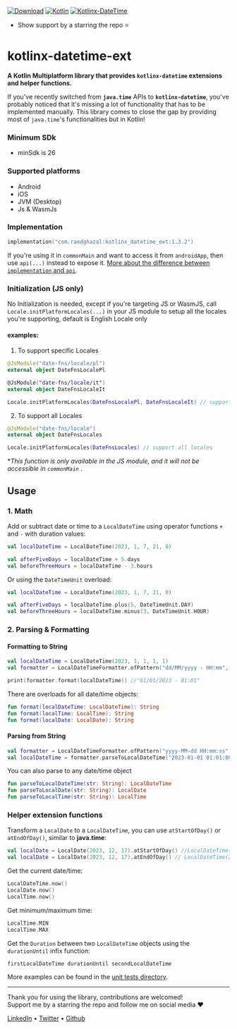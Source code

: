 [![Download](https://img.shields.io/maven-central/v/com.raedghazal/kotlinx_datetime_ext)](https://repo1.maven.org/maven2/com/raedghazal/kotlinx_datetime_ext)
[![Kotlin](https://img.shields.io/badge/kotlin-1.9.22-blue.svg?logo=kotlin)](http://kotlinlang.org)
[![Kotlinx-DateTime](https://img.shields.io/badge/kotlinx--datetime-0.6.1-blue)](https://github.com/Kotlin/kotlinx-datetime)

* Show support by a starring the repo ⭐️

# kotlinx-datetime-ext
**A Kotlin Multiplatform library that provides `kotlinx-datetime` extensions and helper functions.**

If you've recently switched from **`java.time`** APIs to **`kotlinx-datetime`**, you've probably noticed that it's missing a lot of functionality that has to be implemented manually. This library comes to close the gap by providing most of `java.time`'s functionalities but in Kotlin!


### Minimum SDk
- minSdk is 26

### Supported platforms
- Android
- iOS
- JVM (Desktop)
- Js & WasmJs


### Implementation
```kt
implementation("com.raedghazal:kotlinx_datetime_ext:1.3.2")
```
If you're using it in `commonMain` and want to access it from `androidApp`, then use `api(...)` instead to expose it. [More about the difference between `implementation` and `api`](https://stackoverflow.com/a/44419574/10834775).


### Initialization (JS only)
No Initialization is needed, except if you're targeting JS or WasmJS, call `Locale.initPlatformLocales(...)` in your JS module to setup all the locales you're supporting, default is English Locale only

#### examples:
1. To support specific Locales
```kt
@JsModule("date-fns/locale/pl")
external object DateFnsLocalePl

@JsModule("date-fns/locale/it")
external object DateFnsLocaleIt

Locale.initPlatformLocales(DateFnsLocalePl, DateFnsLocaleIt) // support "pl" and "it" locales
```
2. To support all Locales
```kt
@JsModule("date-fns/locale")
external object DateFnsLocales

Locale.initPlatformLocales(DateFnsLocales) // support all locales 
```

**This function is only available in the JS module, and it will not be accessible in `commonMain`* .


## Usage

### 1. Math
Add or subtract date or time to a `LocalDateTime`
using operator functions `+` and `-` with duration values:
```kt
val localDateTime = LocalDateTime(2023, 1, 7, 21, 0)

val afterFiveDays = localDateTime + 5.days
val beforeThreeHours = localDateTime - 3.hours
```

Or using the `DateTimeUnit` overload:
```kt
val localDateTime = LocalDateTime(2023, 1, 7, 21, 0)

val afterFiveDays = localDateTime.plus(5, DateTimeUnit.DAY)
val beforeThreeHours = localDateTime.minus(3, DateTimeUnit.HOUR)
```

### 2. Parsing & Formatting
#### Formatting to String

```kt
val localDateTime = LocalDateTime(2023, 1, 1, 1, 1)
val formatter = LocalDateTimeFormatter.ofPattern("dd/MM/yyyy - HH:mm", Locale.en())

print(formatter.format(localDateTime)) //"01/01/2023 - 01:01"
```
There are overloads for all date/time objects:
```kt
fun format(localDateTime: LocalDateTime): String
fun format(localTime: LocalTime): String
fun format(localDate: LocalDate): String
```

#### Parsing from String
```kt
val formatter = LocalDateTimeFormatter.ofPattern("yyyy-MM-dd HH:mm:ss", Locale.en())
val localDateTime = formatter.parseToLocalDateTime("2023-01-01 01:01:00") // LocalDateTime(2023, 1, 1, 1, 1)
```
You can also parse to any date/time object
```kt
fun parseToLocalDateTime(str: String): LocalDateTime
fun parseToLocalDate(str: String): LocalDate
fun parseToLocalTime(str: String): LocalTime
```

### Helper extension functions

Transform a `LocalDate` to a `LocalDateTime`, you can use `atStartOfDay()` or `atEndOfDay()`, similar to **java.time**:
```kt
val localDate = LocalDate(2023, 12, 17).atStartOfDay() //LocalDateTime(2023, 12, 17, 0, 0)
val localDate = LocalDate(2023, 12, 17).atEndOfDay() // LocalDateTime(2023, 12, 17, 23, 59, 59, 999999999)
```

Get the current date/time:
```kt
LocalDateTime.now()
LocalDate.now()
LocalTime.now()
```

Get minimum/maximum time:
```kt
LocalTime.MIN
LocalTime.MAX
```

Get the `Duration` between two `LocalDateTime` objects using the `durationUntil` infix function:
```kt
firstLocalDateTime durationUntil secondLocalDateTime
```

More examples can be found in the [unit tests directory](https://github.com/RaedGhazal/kotlinx-datetime-ext/tree/main/shared/src/commonTest/kotlin/com/raedghazal/kotlinx_datetime_ext).

---
Thank you for using the library, contributions are welcomed!  
Support me by a starring the repo and follow me on social media ❤️

[LinkedIn](https://www.linkedin.com/in/raed-o-ghazal/) • [Twitter](https://twitter.com/RaedOGhazal) • [Github](https://github.com/RaedGhazal)
